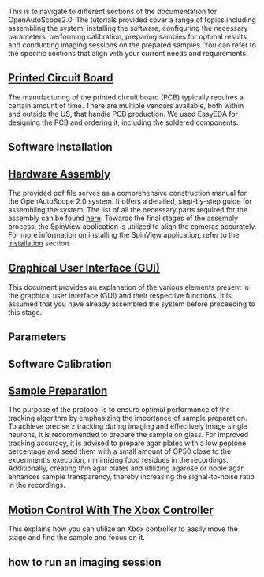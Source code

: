 
This is to navigate to different sections of the documentation for OpenAutoScope2.0. The tutorials provided cover a range of topics including assembling the system,
installing the software, configuring the necessary parameters, performing calibration, preparing samples for optimal results, and conducting imaging sessions on the prepared samples.
You can refer to the specific sections that align with your current needs and requirements.

## [Printed Circuit Board](../pcb)

The manufacturing of the printed circuit board (PCB) typically requires a certain amount of time. There are multiple vendors available, both within and outside the US, that handle PCB production. We used EasyEDA for designing the PCB and ordering it, including the soldered components.

## Software Installation

## [Hardware Assembly](https://drive.google.com/file/d/1PnN88vxZwhIJeRHgJQa5Ft3MLd5eSH1t/view?usp=share_link)
The provided pdf file serves as a comprehensive construction manual for the OpenAutoScope 2.0 system. It offers a detailed, step-by-step guide for assembling the system. The list of all the necessary parts required for the assembly can be found [here](../parts/parts.pdf). Towards the final stages of the assembly process, the SpinView application is utilized to align the cameras accurately. For more information on installing the SpinView application, refer to the [installation](installation.md) section.

## [Graphical User Interface (GUI)](gui.md)
This document provides an explanation of the various elements present in the graphical user interface (GUI) and their respective functions.
It is assumed that you have already assembled the system before proceeding to this stage.



## Parameters

## Software Calibration 

## [Sample Preparation](sample_preparation.md)
The purpose of the protocol is to ensure optimal performance of the tracking algorithm by emphasizing the importance of sample preparation. To achieve precise z tracking during imaging and effectively image single neurons, it is recommended to prepare the sample on glass. For improved tracking accuracy, it is advised to prepare agar plates with a low peptone percentage and seed them with a small amount of OP50 close to the experiment's execution, minimizing food residues in the recordings. Additionally, creating thin agar plates and utilizing agarose or noble agar enhances sample transparency, thereby increasing the signal-to-noise ratio in the recordings.

## [Motion Control With The Xbox Controller](xbox_controller.md)
This explains how you can utilize an Xbox controller to easily move the stage and find the sample and focus on it.



## how to run an imaging session
